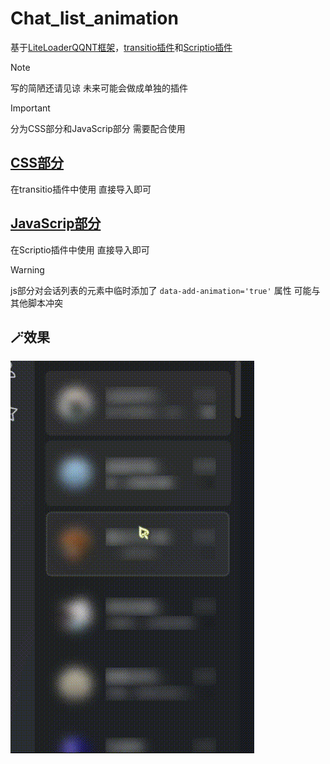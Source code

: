 # Chat_list_animation
基于[LiteLoaderQQNT框架](https://github.com/LiteLoaderQQNT/LiteLoaderQQNT)，[transitio插件](https://github.com/PRO-2684/transitio)和[Scriptio插件](https://github.com/PRO-2684/Scriptio)

>[!NOTE]
>写的简陋还请见谅
>未来可能会做成单独的插件

>[!IMPORTANT]
>分为CSS部分和JavaScrip部分
>需要配合使用

## [CSS部分](https://github.com/naahi-i/LiteLoaderQQNT--Transitio--Chat_list_animation/blob/main/Chat_list_animation.css)
在transitio插件中使用
直接导入即可

## [JavaScrip部分](https://github.com/naahi-i/LiteLoaderQQNT--Transitio--Chat_list_animation/blob/main/Chat_list_animation(JavaScrip).js)
在Scriptio插件中使用
直接导入即可
> [!WARNING]
> js部分对会话列表的元素中临时添加了 `data-add-animation='true'` 属性
> 可能与其他脚本冲突

## 🪄效果
![show](gif/show.gif)
